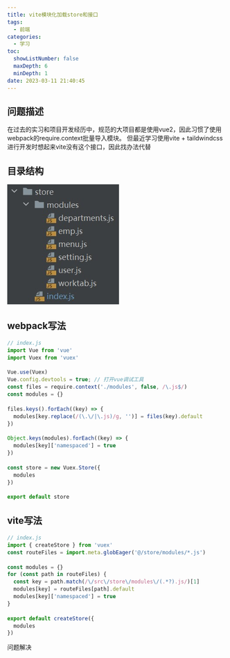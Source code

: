 ```yaml
---
title: vite模块化加载store和接口
tags:
  - 前端
categories:
  - 学习
toc:
  showListNumber: false
  maxDepth: 6
  minDepth: 1
date: 2023-03-11 21:40:45
---
```


## 问题描述
在过去的实习和项目开发经历中，规范的大项目都是使用vue2，因此习惯了使用webpack的require.context批量导入模块。
但最近学习使用vite + taildwindcss进行开发时想起来vite没有这个接口，因此找办法代替
## 目录结构
![store缓存文件结构](/img/vite模块化加载store和接口/文件结构.jpg)
## webpack写法
```JavaScript
// index.js
import Vue from 'vue'
import Vuex from 'vuex'

Vue.use(Vuex)
Vue.config.devtools = true; // 打开vue调试工具
const files = require.context('./modules', false, /\.js$/)
const modules = {}

files.keys().forEach((key) => {
  modules[key.replace(/(\.\/|\.js)/g, '')] = files(key).default
})

Object.keys(modules).forEach((key) => {
  modules[key]['namespaced'] = true
})

const store = new Vuex.Store({
  modules
})

export default store
```
## vite写法
```JavaScript
// index.js
import { createStore } from 'vuex'
const routeFiles = import.meta.globEager('@/store/modules/*.js')

const modules = {}
for (const path in routeFiles) {
  const key = path.match(/\/src\/store\/modules\/(.*?).js/)[1]
  modules[key] = routeFiles[path].default
  modules[key]['namespaced'] = true
}

export default createStore({
  modules
})
```
问题解决